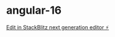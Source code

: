 # angular-16

[Edit in StackBlitz next generation editor ⚡️](https://stackblitz.com/~/github.com/meichingko/angular-16)